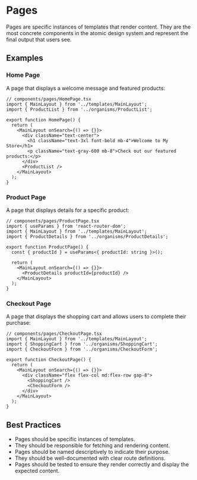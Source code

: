 # Pages

Pages are specific instances of templates that render content. They are the most concrete components in the atomic design system and represent the final output that users see.

## Examples

### Home Page

A page that displays a welcome message and featured products:

```tsx
// components/pages/HomePage.tsx
import { MainLayout } from '../templates/MainLayout';
import { ProductList } from '../organisms/ProductList';

export function HomePage() {
  return (
    <MainLayout onSearch={() => {}}>
      <div className="text-center">
        <h1 className="text-3xl font-bold mb-4">Welcome to My Store</h1>
        <p className="text-gray-600 mb-8">Check out our featured products:</p>
      </div>
      <ProductList />
    </MainLayout>
  );
}
```

### Product Page

A page that displays details for a specific product:

```tsx
// components/pages/ProductPage.tsx
import { useParams } from 'react-router-dom';
import { MainLayout } from '../templates/MainLayout';
import { ProductDetails } from '../organisms/ProductDetails';

export function ProductPage() {
  const { productId } = useParams<{ productId: string }>();

  return (
    <MainLayout onSearch={() => {}}>
      <ProductDetails productId={productId} />
    </MainLayout>
  );
}
```

### Checkout Page

A page that displays the shopping cart and allows users to complete their purchase:

```tsx
// components/pages/CheckoutPage.tsx
import { MainLayout } from '../templates/MainLayout';
import { ShoppingCart } from '../organisms/ShoppingCart';
import { CheckoutForm } from '../organisms/CheckoutForm';

export function CheckoutPage() {
  return (
    <MainLayout onSearch={() => {}}>
      <div className="flex flex-col md:flex-row gap-8">
        <ShoppingCart />
        <CheckoutForm />
      </div>
    </MainLayout>
  );
}
```

## Best Practices

- Pages should be specific instances of templates.
- They should be responsible for fetching and rendering content.
- Pages should be named descriptively to indicate their purpose.
- They should be well-documented with clear route definitions.
- Pages should be tested to ensure they render correctly and display the expected content.
